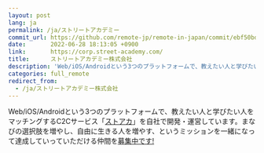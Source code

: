```yaml
---
layout: post
lang: ja
permalink: /ja/ストリートアカデミー
commit_url: https://github.com/remote-jp/remote-in-japan/commit/ebf50bde91c365892457923d5c152267587f2fe4
date:       2022-06-28 18:13:05 +0900
link:       https://corp.street-academy.com/
title:      ストリートアカデミー株式会社
description: 'Web/iOS/Androidという3つのプラットフォームで、教えたい人と学びたい人をマッチングするC2Cサービス「ストアカ」を自社で開発・運営しています。まなびの選択肢を増やし、自由に生きる人を増やす、というミッションを一緒になって達成していっていただける仲間を募集中です!'
categories: full_remote
redirect_from:
  - /ja/ストリートアカデミー株式会社
---
```


<p>Web/iOS/Androidという3つのプラットフォームで、教えたい人と学びたい人をマッチングするC2Cサービス「<a href="https://www.street-academy.com/">ストアカ</a>」を自社で開発・運営しています。まなびの選択肢を増やし、自由に生きる人を増やす、というミッションを一緒になって達成していっていただける仲間を<a href="https://www.wantedly.com/companies/streetacademy">募集中です!</a></p>
